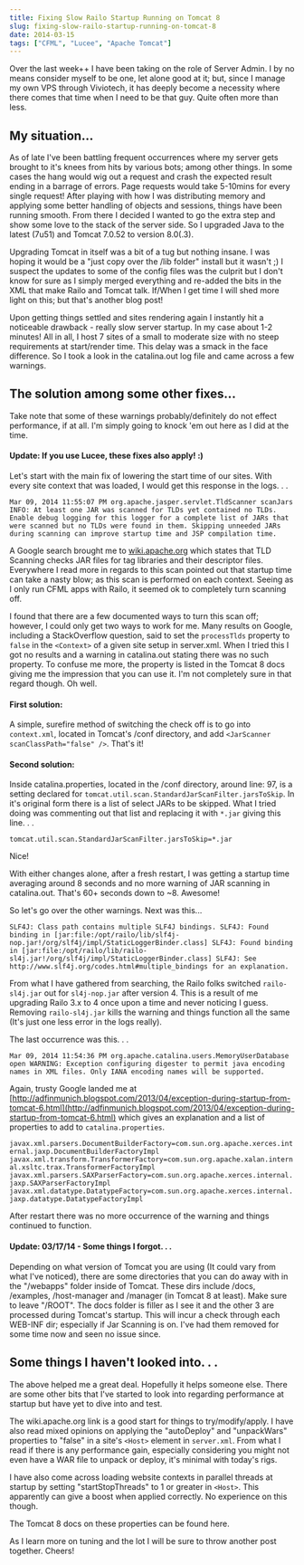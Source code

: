 ```yaml
---
title: Fixing Slow Railo Startup Running on Tomcat 8
slug: fixing-slow-railo-startup-running-on-tomcat-8
date: 2014-03-15
tags: ["CFML", "Lucee", "Apache Tomcat"]
---
```


Over the last week++ I have been taking on the role of Server Admin. I by no means consider myself to be one, let alone good at it; but, since I manage my own VPS through Viviotech, it has deeply become a necessity where there comes that time when I need to be that guy. Quite often more than less.

## My situation...

As of late I've been battling frequent occurrences where my server gets brought to it's knees from hits by various bots; among other things. In some cases the hang would wig out a request and crash the expected result ending in a barrage of errors. Page requests would take 5-10mins for every single request! After playing with how I was distributing memory and applying some better handling of objects and sessions, things have been running smooth. From there I decided I wanted to go the extra step and show some love to the stack of the server side. So I upgraded Java to the latest (7u51) and Tomcat 7.0.52 to version 8.0(.3).

Upgrading Tomcat in itself was a bit of a tug but nothing insane. I was hoping it would be a "just copy over the /lib folder" install but it wasn't ;) I suspect the updates to some of the config files was the culprit but I don't know for sure as I simply merged everything and re-added the bits in the XML that make Railo and Tomcat talk. If/When I get time I will shed more light on this; but that's another blog post!

Upon getting things settled and sites rendering again I instantly hit a noticeable drawback - really slow server startup. In my case about 1-2 minutes! All in all, I host 7 sites of a small to moderate size with no steep requirements at start/render time. This delay was a smack in the face difference. So I took a look in the catalina.out log file and came across a few warnings.

## The solution among some other fixes...

Take note that some of these warnings probably/definitely do not effect performance, if at all. I'm simply going to knock 'em out here as I did at the time.

#### Update: If you use Lucee, these fixes also apply! :)

Let's start with the main fix of lowering the start time of our sites. With every site context that was loaded, I would get this response in the logs. . .

`Mar 09, 2014 11:55:07 PM org.apache.jasper.servlet.TldScanner scanJars INFO: At least one JAR was scanned for TLDs yet contained no TLDs. Enable debug logging for this logger for a complete list of JARs that were scanned but no TLDs were found in them. Skipping unneeded JARs during scanning can improve startup time and JSP compilation time.`

A Google search brought me to [wiki.apache.org](http://wiki.apache.org/tomcat/HowTo/FasterStartUp) which states that TLD Scanning checks JAR files for tag libraries and their descriptor files. Everywhere I read more in regards to this scan pointed out that startup time can take a nasty blow; as this scan is performed on each context. Seeing as I only run CFML apps with Railo, it seemed ok to completely turn scanning off.

I found that there are a few documented ways to turn this scan off; however, I could only get two ways to work for me. Many results on Google, including a StackOverflow question, said to set the `processTlds` property to `false` in the `<Context>` of a given site setup in server.xml. When I tried this I got no results and a warning in catalina.out stating there was no such property. To confuse me more, the property is listed in the Tomcat 8 docs giving me the impression that you can use it. I'm not completely sure in that regard though. Oh well.

#### First solution:

A simple, surefire method of switching the check off is to go into `context.xml`, located in Tomcat's /conf directory, and add `<JarScanner scanClassPath="false" />`. That's it!

#### Second solution:

Inside catalina.properties, located in the /conf directory, around line: 97, is a setting declared for `tomcat.util.scan.StandardJarScanFilter.jarsToSkip`. In it's original form there is a list of select JARs to be skipped. What I tried doing was commenting out that list and replacing it with `*.jar` giving this line. . .

`tomcat.util.scan.StandardJarScanFilter.jarsToSkip=*.jar`

Nice!

With either changes alone, after a fresh restart, I was getting a startup time averaging around 8 seconds and no more warning of JAR scanning in catalina.out. That's 60+ seconds down to ~8. Awesome!

So let's go over the other warnings. Next was this...

`SLF4J: Class path contains multiple SLF4J bindings. SLF4J: Found binding in [jar:file:/opt/railo/lib/slf4j-nop.jar!/org/slf4j/impl/StaticLoggerBinder.class] SLF4J: Found binding in [jar:file:/opt/railo/lib/railo-sl4j.jar!/org/slf4j/impl/StaticLoggerBinder.class] SLF4J: See http://www.slf4j.org/codes.html#multiple_bindings for an explanation.`

From what I have gathered from searching, the Railo folks switched `railo-sl4j.jar` out for `sl4j-nop.jar` after version 4. This is a result of me upgrading Railo 3.x to 4 once upon a time and never noticing I guess. Removing `railo-sl4j.jar` kills the warning and things function all the same (It's just one less error in the logs really).

The last occurrence was this. . .

`Mar 09, 2014 11:54:36 PM org.apache.catalina.users.MemoryUserDatabase open WARNING: Exception configuring digester to permit java encoding names in XML files. Only IANA encoding names will be supported.`

Again, trusty Google landed me at [http://adfinmunich.blogspot.com/2013/04/exception-during-startup-from-tomcat-6.html](http://adfinmunich.blogspot.com/2013/04/exception-during-startup-from-tomcat-6.html) which gives an explanation and a list of properties to add to `catalina.properties`.

`javax.xml.parsers.DocumentBuilderFactory=com.sun.org.apache.xerces.internal.jaxp.DocumentBuilderFactoryImpl
javax.xml.transform.TransformerFactory=com.sun.org.apache.xalan.internal.xsltc.trax.TransformerFactoryImpl
javax.xml.parsers.SAXParserFactory=com.sun.org.apache.xerces.internal.jaxp.SAXParserFactoryImpl
javax.xml.datatype.DatatypeFactory=com.sun.org.apache.xerces.internal.jaxp.datatype.DatatypeFactoryImpl`

After restart there was no more occurrence of the warning and things continued to function.

#### Update: 03/17/14 - Some things I forgot. . .

Depending on what version of Tomcat you are using (It could vary from what I've noticed), there are some directories that you can do away with in the "/webapps" folder inside of Tomcat. These dirs include /docs, /examples, /host-manager and /manager (in Tomcat 8 at least). Make sure to leave "/ROOT". The docs folder is filler as I see it and the other 3 are processed during Tomcat's startup. This will incur a check through each WEB-INF dir; especially if Jar Scanning is on. I've had them removed for some time now and seen no issue since.

## Some things I haven't looked into. . .

The above helped me a great deal. Hopefully it helps someone else. There are some other bits that I've started to look into regarding performance at startup but have yet to dive into and test.

The wiki.apache.org link is a good start for things to try/modify/apply. I have also read mixed opinions on applying the "autoDeploy" and "unpackWars" properties to "false" in a site's `<Host>` element in `server.xml`. From what I read if there is any performance gain, especially considering you might not even have a WAR file to unpack or deploy, it's minimal with today's rigs.

I have also come across loading website contexts in parallel threads at startup by setting "startStopThreads" to 1 or greater in `<Host>`. This apparently can give a boost when applied correctly. No experience on this though.

The Tomcat 8 docs on these properties can be found here.

As I learn more on tuning and the lot I will be sure to throw another post together. Cheers!